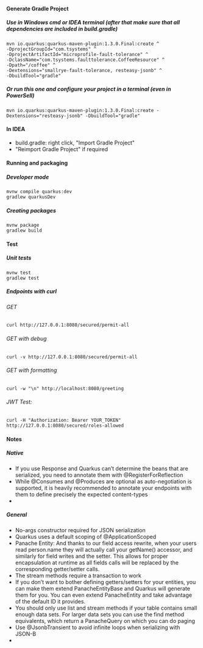 #### Generate Gradle Project
##### Use in Windows cmd or IDEA terminal (after that make sure that all dependencies are included in build.gradle)
```
mvn io.quarkus:quarkus-maven-plugin:1.3.0.Final:create ^
-DprojectGroupId="com.tsystems" ^
-DprojectArtifactId="microprofile-fault-tolerance" ^
-DclassName="com.tsystems.faulttolerance.CoffeeResource" ^
-Dpath="/coffee" ^
-Dextensions="smallrye-fault-tolerance, resteasy-jsonb" ^
-DbuildTool="gradle"
```
##### Or run this one and configure your project in a terminal (even in PowerSell)
```
mvn io.quarkus:quarkus-maven-plugin:1.3.0.Final:create -Dextensions="resteasy-jsonb" -DbuildTool="gradle"
```

#### In IDEA
* build.gradle: right click, "Import Gradle Project"
* "Reimport Gradle Project" if required

#### Running and packaging
##### Developer mode
	mvnw compile quarkus:dev
	gradlew quarkusDev
##### Creating packages
	mvnw package
	gradlew build

#### Test
##### Unit tests
    mvnw test
    gradlew test
##### Endpoints with curl
###### GET
	curl http://127.0.0.1:8080/secured/permit-all
###### GET with debug
	curl -v http://127.0.0.1:8080/secured/permit-all
###### GET with formatting	
	curl -w "\n" http://localhost:8080/greeting
###### JWT Test:	
	curl -H "Authorization: Bearer YOUR_TOKEN" http://127.0.0.1:8080/secured/roles-allowed

#### Notes
##### Native
* If you use Response and Quarkus can’t determine the beans that are serialized, you need to annotate them with @RegisterForReflection
* While @Consumes and @Produces are optional as auto-negotiation is supported, it is heavily recommended to annotate your endpoints with them to define precisely the expected content-types
* 
##### General
* No-args constructor required for JSON serialization
* Quarkus uses a default scoping of @ApplicationScoped
* Panache Entity: And thanks to our field access rewrite, when your users read person.name they will actually call your getName() accessor, and similarly for field writes and the setter. This allows for proper encapsulation at runtime as all fields calls will be replaced by the corresponding getter/setter calls.
* The stream methods require a transaction to work
* If you don’t want to bother defining getters/setters for your entities, you can make them extend PanacheEntityBase and Quarkus will generate them for you. You can even extend PanacheEntity and take advantage of the default ID it provides.
* You should only use list and stream methods if your table contains small enough data sets. For larger data sets you can use the find method equivalents, which return a PanacheQuery on which you can do paging
* Use @JsonbTransient to avoid infinite loops when serializing with JSON-B
* 